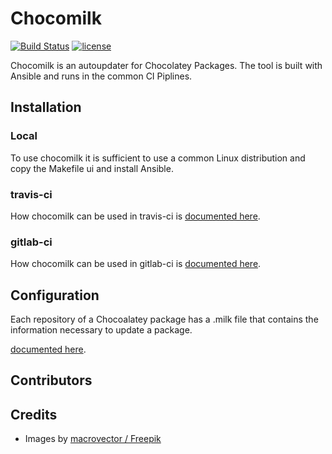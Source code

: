 # Chocomilk

[![Build Status](https://img.shields.io/travis/itigoag/chocomilk?style=flat-square)](https://travis-ci.org/itigoag/chocomilk) [![license](https://img.shields.io/github/license/mashape/apistatus.svg?style=popout-square)](licence)

Chocomilk is an autoupdater for Chocolatey Packages. The tool is built with Ansible and runs in the common CI Piplines.

## Installation

### Local

To use chocomilk it is sufficient to use a common Linux distribution and copy the Makefile ui and install Ansible.

### travis-ci

How chocomilk can be used in travis-ci is [documented here](https://itigoag.github.io/chocomilk/#/ci/travis-ci).

### gitlab-ci

How chocomilk can be used in gitlab-ci is [documented here](https://itigoag.github.io/chocomilk/#/ci/gitlab-ci).

## Configuration

Each repository of a Chocoalatey package has a .milk file that contains the information necessary to update a package.

[documented here](https://itigoag.github.io/chocomilk/#/milk).

## Contributors

## Credits

- Images by [macrovector / Freepik](http://www.freepik.co)
